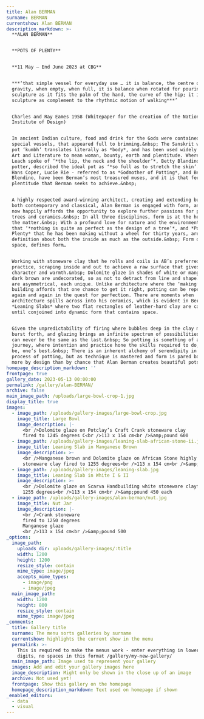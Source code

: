 ```yaml
---
title: Alan BERMAN
surname: BERMAN
currentshow: Alan BERMAN
description_markdown: >-
  **ALAN BERMAN**


  **POTS OF PLENTY**


  **11 May – End June 2023 at CBG**


  ***‘that simple vessel for everyday use … it is balance, the centre of
  gravity, when empty, when full, it is balance when rotated for pouring; it is
  sculpture as it fits the palm of the hand, the curve of the hip; it is
  sculpture as complement to the rhythmic motion of walking***’


  Charles and Ray Eames 1958 (Whitepaper for the creation of the National
  Institute of Design)


  In ancient Indian culture, food and drink for the Gods were contained in
  special vessels, that appeared full to brimming.&nbsp; The Sanskrit word for
  pot ‘kumbh’ translates literally as *body*, and has been used widely in Indian
  Art and Literature to mean woman, bounty, earth and plentitude. Where Bernard
  Leach spoke of ‘*the lip, the neck and the shoulder’*, Betty Blandino, Oxford
  potter, described the ideal pot as ‘*so full as to stretch the skin’.&nbsp;*
  Hans Coper, Lucie Rie - referred to as *Godmother of Potting*, and Betty
  Blendino, have been Berman’s most treasured muses, and it is that feeling of
  plentitude that Berman seeks to achieve.&nbsp;


  A highly respected award-winning architect, creating and extending buildings
  both contemporary and classical, Alan Berman is engaged with form, and life
  now happily affords the opportunity to explore further passions for planting
  trees and ceramics.&nbsp; In all three disciplines, form is at the heart of
  the matter.&nbsp; With a profound love for nature and the environment, AB says
  that ‘*nothing is quite as perfect as the design of a tree’*, and *Pots of
  Plenty* that he has been making without a wheel for thirty years, are by
  definition about both the inside as much as the outside.&nbsp; Form defines
  space, defines form…


  Working with stoneware clay that he rolls and coils is AB’s preferred
  practice, scraping inside and out to achieve a raw surface that gives both
  character and warmth.&nbsp; Dolomite glaze in shades of white or manganese
  dark brown are undecorated, so as not to detract from line and shape. His pots
  are asymmetrical, each unique. Unlike architecture where the ‘making’ of the
  building affords that one chance to get it right, potting can be repeated
  again and again in the quest for perfection. There are moments when
  architecture spills across into his ceramics, which is evident in Berman’s
  *Leaning Slabs* where two flat rectangles of leather-hard clay are cajoled
  until conjoined into dynamic form that contains space.


  Given the unpredictability of firing where bubbles deep in the clay might
  burst forth, and glazing brings an infinite spectrum of possibilities, one pot
  can never be the same as the last.&nbsp; So potting is something of a life
  journey, where intention and practice hone the skills required to do, or to
  be, one’s best.&nbsp; There is an inherent alchemy of serendipity in the
  process of potting, but as technique is mastered and form is pared back, it is
  more by design than by chance that Alan Berman creates beautiful pots.
homepage_description_markdown: ''
frontpage: true
gallery_date: 2023-05-13 00:00:00
permalink: /gallery/alan-BERMAN/
archive: false
main_image_path: /uploads/large-bowl-crop-1.jpg
display_title: true
images:
  - image_path: /uploads/gallery-images/large-bowl-crop.jpg
    image_title: Large Bowl
    image_description: |-
      <br />Dolomite glaze on Potclay’s Craft Crank stoneware clay
      fired to 1245 degrees C<br />113 x 154 cm<br />&amp;pound 600
  - image_path: /uploads/gallery-images/leaning-slab-african-stone-ii.jpg
    image_title: Leaning Slab in Manganese Brown
    image_description: >-
      <br />Manganese brown and Dolomite glaze on African Stone highly grogged
      stoneware clay fired to 1255 degrees<br />113 x 154 cm<br />&amp;pound 500
  - image_path: /uploads/gallery-images/leaning-slab.jpg
    image_title: Leaning Slab in White I & II
    image_description: >-
      <br />Dolomite glaze on Scarva Handbuilding white stoneware clayfired to
      1255 degrees<br />113 x 154 cm<br />&amp;pound 450 each
  - image_path: /uploads/gallery-images/alan-berman/nut.jpg
    image_title: Nut Jar
    image_description: |-
      <br />Crank stoneware
      fired to 1250 degrees
      Manganese glaze 
      <br />113 x 154 cm<br />&amp;pound 500
_options:
  image_path:
    uploads_dir: uploads/gallery-images/:title
    width: 1200
    height: 1200
    resize_style: contain
    mime_type: image/jpeg
    accepts_mime_types:
      - image/png
      - image/jpeg
  main_image_path:
    width: 1200
    height: 800
    resize_style: contain
    mime_type: image/jpeg
_comments:
  title: Gallery title
  surname: The menu sorts galleries by surname
  currentshow: highlights the current show in the menu
  permalink: >-
    This is required to make the menus work - enter everything in lower case, no
    digits, no spaces in this format /gallery/my-new-gallery/
  main_image_path: Image used to represent your gallery
  images: Add and edit your gallery images here
  image_description: Might only be shown in the close up of an image
  archive: Not used yet!
  frontpage: Show this gallery on the homepage
  homepage_description_markdown: Text used on homepage if shown
_enabled_editors:
  - data
  - visual
---
```

